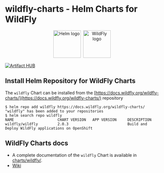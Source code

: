 # wildfly-charts - Helm Charts for WildFly

<p align="center">
  <a href="https://helm.sh"><img src="https://helm.sh/img/helm.svg" alt="Helm logo" title="WildFly" height="90"/></a>&nbsp;
  <a href="https://wildfly.org/"><img src="https://design.jboss.org/wildfly/logo/final/wildfly_logo.svg" alt="WildFly logo" title="WildFly" height="90"/></a>
</p>

[![Artifact HUB](https://img.shields.io/endpoint?url=https://artifacthub.io/badge/repository/wildfly)](https://artifacthub.io/packages/helm/wildfly/wildfly)

## Install Helm Repository for WildFly Charts

The `wildfly` Chart can be installed from the [https://docs.wildfly.org/wildfly-charts/](https://docs.wildfly.org/wildfly-charts/) repository

```
$ helm repo add wildfly https://docs.wildfly.org/wildfly-charts/
"wildfly" has been added to your repositories
$ helm search repo wildfly
NAME                    CHART VERSION   APP VERSION     DESCRIPTION
wildfly/wildfly       	2.0.3        	           	    Build and Deploy WildFly applications on OpenShift
````

## WildFly Charts docs

* A complete documentation of the `wildfly` Chart is available in [charts/wildfly/](./charts/wildfly/README.md).
* [Wiki](https://github.com/wildfly/wildfly-charts/wiki)

